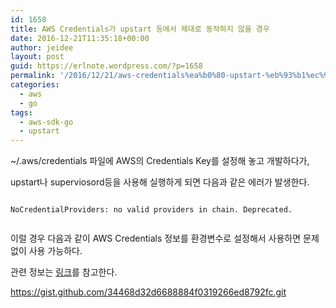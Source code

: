 ```yaml
---
id: 1658
title: AWS Credentials가 upstart 등에서 제대로 동작하지 않을 경우
date: 2016-12-21T11:35:18+00:00
author: jeidee
layout: post
guid: https://erlnote.wordpress.com/?p=1658
permalink: '/2016/12/21/aws-credentials%ea%b0%80-upstart-%eb%93%b1%ec%97%90%ec%84%9c-%ec%a0%9c%eb%8c%80%eb%a1%9c-%eb%8f%99%ec%9e%91%ed%95%98%ec%a7%80-%ec%95%8a%ec%9d%84-%ea%b2%bd%ec%9a%b0/'
categories:
  - aws
  - go
tags:
  - aws-sdk-go
  - upstart
---
```

~/.aws/credentials 파일에 AWS의 Credentials Key를 설정해 놓고 개발하다가,
  
upstart나 superviosord등을 사용해 실행하게 되면 다음과 같은 에러가 발생한다.

```
  
NoCredentialProviders: no valid providers in chain. Deprecated.
  
```

이럴 경우 다음과 같이 AWS Credentials 정보를 환경변수로 설정해서 사용하면 문제 없이 사용 가능하다.
  
관련 정보는 [링크](https://github.com/aws/aws-sdk-go#configuring-credentials)를 참고한다.

https://gist.github.com/34468d32d6688884f0319266ed8792fc.git